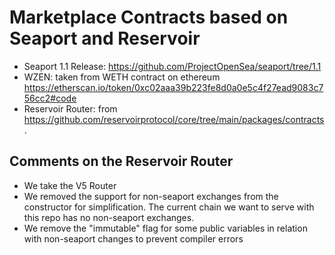 # Marketplace Contracts based on Seaport and Reservoir 

- Seaport 1.1 Release: https://github.com/ProjectOpenSea/seaport/tree/1.1
- WZEN: taken from WETH contract on ethereum https://etherscan.io/token/0xc02aaa39b223fe8d0a0e5c4f27ead9083c756cc2#code
- Reservoir Router: from https://github.com/reservoirprotocol/core/tree/main/packages/contracts. 


## Comments on the Reservoir Router 
- We take the V5 Router 
- We removed the support for non-seaport exchanges from the constructor for simplification. The current chain we want to serve with this repo has no non-seaport exchanges. 
- We remove the "immutable" flag for some public variables in relation with non-seaport changes to prevent compiler errors